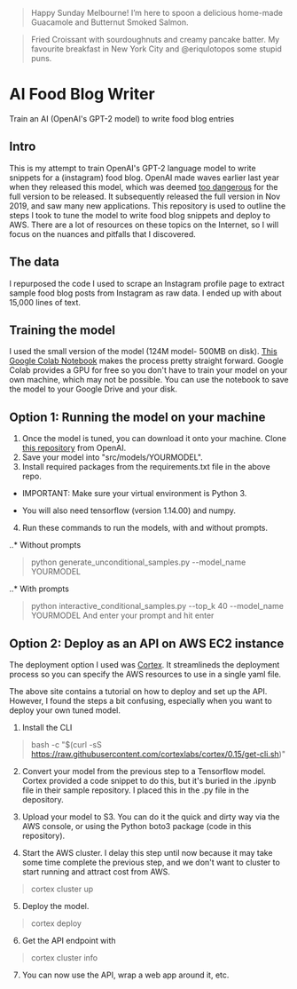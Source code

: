 

> Happy Sunday Melbourne! I’m here to spoon a delicious home-made Guacamole and Butternut Smoked Salmon.


> Fried Croissant with sourdoughnuts and creamy pancake batter. My favourite breakfast in New York City and @eriqulotopos some stupid puns.

# AI Food Blog Writer
Train an AI (OpenAI's GPT-2 model) to write food blog entries

## Intro
This is my attempt to train OpenAI's GPT-2 language model to write snippets for a (instagram) food blog. OpenAI made waves earlier last year when they released this model, which was deemed [too dangerous](https://techcrunch.com/2019/02/17/openai-text-generator-dangerous/) for the full version to be released. It subsequently released the full version in Nov 2019, and saw many new applications.
This repository is used to outline the steps I took to tune the model to write food blog snippets and deploy to AWS. 
There are a lot of resources on these topics on the Internet, so I will focus on the nuances and pitfalls that I discovered.

## The data
I repurposed the code I used to scrape an Instagram profile page to extract sample food blog posts from Instagram as raw data. I ended up with about 15,000 lines of text.

## Training the model
I used the small version of the model (124M model- 500MB on disk). [This Google Colab Notebook](https://colab.research.google.com/drive/1VLG8e7YSEwypxU-noRNhsv5dW4NfTGce) makes the process pretty straight forward. Google Colab provides a GPU for free so you don't have to train your model on your own machine, which may not be possible. You can use the notebook to save the model to your Google Drive and your disk.

## Option 1: Running the model on your machine
1. Once the model is tuned, you can download it onto your machine. Clone [this repository](https://github.com/openai/gpt-2) from OpenAI.
2. Save your model into "src/models/YOURMODEL".
3. Install required packages from the requirements.txt file in the above repo.

  * IMPORTANT: Make sure your virtual environment is Python 3.

  * You will also need tensorflow (version 1.14.00) and numpy.

4. Run these commands to run the models, with and without prompts.

..* Without prompts

> python generate_unconditional_samples.py --model_name YOURMODEL

..* With prompts

> python interactive_conditional_samples.py --top_k 40 --model_name YOURMODEL
And enter your prompt and hit enter

## Option 2: Deploy as an API on AWS EC2 instance
The deployment option I used was [Cortex](https://www.cortex.dev/). It streamlineds the deployment process so you can specify the AWS resources to use in a single yaml file.

The above site contains a tutorial on how to deploy and set up the API. However, I found the steps a bit confusing, especially when you want to deploy your own tuned model.

1. Install the CLI 

> bash -c "$(curl -sS https://raw.githubusercontent.com/cortexlabs/cortex/0.15/get-cli.sh)"

2. Convert your model from the previous step to a Tensorflow model. Cortex provided a code snippet to do this, but it's buried in the .ipynb file in their sample repository. I placed this in the .py file in the depository.

3. Upload your model to S3. You can do it the quick and dirty way via the AWS console, or using the Python boto3 package (code in this repository).

4. Start the AWS cluster. I delay this step until now because it may take some time complete the previous step, and we don't want to cluster to start running and attract cost from AWS.
> cortex cluster up

5. Deploy the model.
> cortex deploy

6. Get the API endpoint with
> cortex cluster info

7. You can now use the API, wrap a web app around it, etc.



